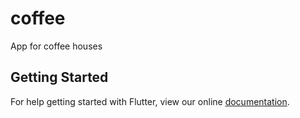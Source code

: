 # coffee

App for coffee houses

## Getting Started

For help getting started with Flutter, view our online
[documentation](https://flutter.io/).
